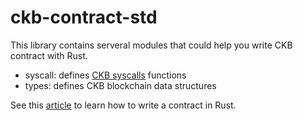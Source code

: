 # ckb-contract-std

This library contains serveral modules that could help you write CKB contract with Rust.

* syscall: defines [CKB syscalls](https://github.com/nervosnetwork/rfcs/blob/master/rfcs/0009-vm-syscalls/0009-vm-syscalls.md) functions
* types: defines CKB blockchain data structures

See this [article](https://justjjy.com/Build-CKB-contract-with-Rust-part-1) to learn how to write a contract in Rust.
